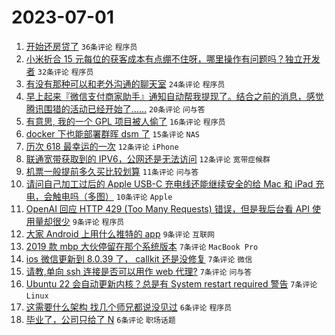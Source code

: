 # 2023-07-01

1. [开始还房贷了](https://www.v2ex.com/t/953219) `36条评论` `程序员`
1. [小米折合 15 元每位的获客成本有点绷不住呀，哪里操作有问题吗？独立开发者](https://www.v2ex.com/t/953182) `32条评论` `程序员`
1. [有没有那种可以和老外沟通的聊天室](https://www.v2ex.com/t/953208) `24条评论` `程序员`
1. [早上起来『微信支付商家助手』通知自动帮我提现了。结合之前的消息，感觉腾讯围猎的活动已经开始了……](https://www.v2ex.com/t/953190) `20条评论` `问与答`
1. [有意思, 我的一个 GPL 项目被人偷了](https://www.v2ex.com/t/953237) `16条评论` `程序员`
1. [docker 下也能部署群晖 dsm 了](https://www.v2ex.com/t/953215) `15条评论` `NAS`
1. [历次 618 最幸运的一次](https://www.v2ex.com/t/953197) `12条评论` `iPhone`
1. [联通宽带获取到的 IPV6，公网还是无法访问](https://www.v2ex.com/t/953183) `12条评论` `宽带症候群`
1. [机票一般提前多久买比较划算](https://www.v2ex.com/t/953196) `11条评论` `问与答`
1. [请问自己加工过后的 Apple USB-C 充电线还能继续安全的给 Mac 和 iPad 充电，会触电吗（多图）](https://www.v2ex.com/t/953184) `10条评论` `Apple`
1. [OpenAI 回应 HTTP 429 (Too Many Requests) 错误，但是我后台看 API 使用量却很少](https://www.v2ex.com/t/953217) `9条评论` `程序员`
1. [大家 Android 上用什么推特的 app](https://www.v2ex.com/t/953179) `9条评论` `互联网`
1. [2019 款 mbp 大伙停留在那个系统版本](https://www.v2ex.com/t/953210) `7条评论` `MacBook Pro`
1. [ios 微信更新到 8.0.39 了， callkit 还是没修复](https://www.v2ex.com/t/953209) `7条评论` `微信`
1. [请教,单向 ssh 连接是否可以用作 web 代理?](https://www.v2ex.com/t/953195) `7条评论` `问与答`
1. [Ubuntu 22 会自动更新内核？总是有 System restart required 警告](https://www.v2ex.com/t/953188) `7条评论` `Linux`
1. [这需要什么架构 找几个师兄都说没见过](https://www.v2ex.com/t/953239) `6条评论` `程序员`
1. [毕业了，公司只给了 N](https://www.v2ex.com/t/953225) `6条评论` `职场话题`
